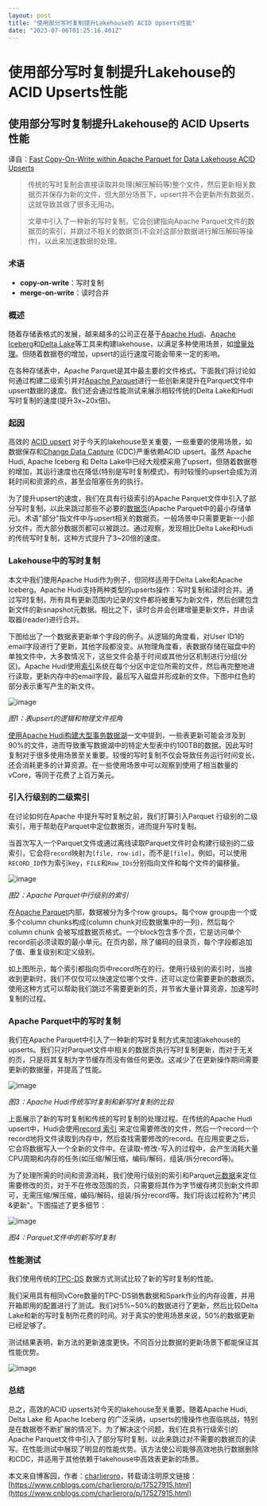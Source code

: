 ```yaml
---
layout: post
title: "使用部分写时复制提升Lakehouse的 ACID Upserts性能"
date: "2023-07-06T01:25:16.401Z"
---
```

使用部分写时复制提升Lakehouse的 ACID Upserts性能
===================================

使用部分写时复制提升Lakehouse的 ACID Upserts性能
-----------------------------------

译自：[Fast Copy-On-Write within Apache Parquet for Data Lakehouse ACID Upserts](https://www.uber.com/en-ZA/blog/fast-copy-on-write-within-apache-parquet/)

> 传统的写时复制会直接读取并处理(解压解码等)整个文件，然后更新相关数据页并保存为新的文件，但大部分场景下，upsert并不会更新所有数据页，这就导致其做了很多无用功。
> 
> 文章中引入了一种新的写时复制，它会创建指向Apache Parquet文件的数据页的索引，并跳过不相关的数据页(不会对这部分数据进行解压解码等操作)，以此来加速数据的处理。

### 术语

*   **copy-on-write**：写时复制
*   **merge-on-write**：读时合并

### 概述

随着存储表格式的发展，越来越多的公司正在基于[Apache Hudi](https://hudi.apache.org/)、[Apache Iceberg](https://iceberg.apache.org/)和[Delta Lake](https://delta.io/)等工具来构建lakehouse，以满足多种使用场景，如[增量处理](https://hudi.apache.org/blog/2020/08/18/hudi-incremental-processing-on-data-lakes/)。但随着数据卷的增加，upsert的运行速度可能会带来一定的影响。

在各种存储表中，Apache Parquet是其中最主要的文件格式。下面我们将讨论如何通过构建二级索引并对[Apache Parquet](https://parquet.apache.org/)进行一些创新来提升在Parquet文件中upsert数据的速度。我们还会通过性能测试来展示相较传统的Delta Lake和Hudi写时复制的速度(提升3x~20x倍)。

### 起因

高效的 [ACID upsert](https://hudi.apache.org/docs/0.5.0/writing_data/) 对于今天的lakehouse至关重要，一些重要的使用场景，如数据保存和[Change Data Capture](https://en.wikipedia.org/wiki/Change_data_capture) (CDC)严重依赖ACID upsert。虽然 Apache Hudi, Apache Iceberg 和 Delta Lake中已经大规模采用了upsert，但随着数据卷的增加，其运行速度也在降低(特别是写时复制模式)。有时较慢的upsert会成为消耗时间和资源的点，甚至会阻塞任务的执行。

为了提升upsert的速度，我们在具有行级索引的Apache Parquet文件中引入了部分写时复制，以此来跳过那些不必要的[数据页](https://github.com/apache/parquet-format)(Apache Parquet中的最小存储单元)。术语"部分"指文件中与upsert相关的数据页。一般场景中只需要更新一小部分文件，而大部分数据页都可以被跳过。通过观察，发现相比Delta Lake和Hudi的传统写时复制，这种方式提升了3~20倍的速度。

### Lakehouse中的写时复制

本文中我们使用Apache Hudi作为例子，但同样适用于Delta Lake和Apache Iceberg。Apache Hudi支持两种类型的upserts操作：写时复制和读时合并。通过写时复制，所有具有更新范围内记录的文件都将被重写为新文件，然后创建包含新文件的新snapshot元数据。相比之下，读时合并会创建增量更新文件，并由读取器(reader)进行合并。

下图给出了一个数据表更新单个字段的例子。从逻辑的角度看，对User ID1的email字段进行了更新，其他字段都没变。从物理角度看，表数据存储在磁盘中的单独文件中，大多数情况下，这些文件会基于时间或其他分区机制进行分组(分区)。Apache Hudi使用[索引](https://hudi.apache.org/docs/indexing/)系统在每个分区中定位所需的文件，然后再完整地进行读取，更新内存中的email字段，最后写入磁盘并形成新的文件。下图中红色的部分表示重写产生的新文件。

![image](https://img2023.cnblogs.com/blog/1334952/202307/1334952-20230703135047301-1383170112.png)

_图1：表upsert的逻辑和物理文件视角_

[使用Apache Hudi构建大型事务数据湖](https://www.uber.com/en-ZA/blog/apache-hudi-graduation/)一文中提到，一些表更新可能会涉及到90%的文件，进而导致重写数据湖中的特定大型表中约100TB的数据。因此写时复制对于很多使用场景至关重要。较慢的写时复制不仅会导致任务运行时间变长，还会消耗更多的计算资源。在一些使用场景中可以观察到使用了相当数量的vCore，等同于花费了上百万美元。

### 引入行级别的二级索引

在讨论如何在Apache 中提升写时复制之前，我们打算引入Parquet 行级别的二级索引，用于帮助在Parquet中定位数据页，进而提升写时复制。

当首次写入一个Parquet文件或通过离线读取Parquet文件时会构建行级别的二级索引，它会将`record`映射为`[file, row-id]`，而不是`[file]`。例如，可以使用`RECORD_ID`作为索引key，`FILE`和`Row_IDs`分别指向文件和每个文件的偏移量。

![image](https://img2023.cnblogs.com/blog/1334952/202307/1334952-20230703140710609-704924039.png)

_图2：Apache Parquet中行级别的索引_

在[Apache Parquet](https://github.com/apache/parquet-format)内部，数据被分为多个row groups。每个row group由一个或多个column chunks构成(column chunk对应数据集中的一列)，然后每个column chunk 会被写成数据页格式。一个block包含多个页，它是访问单个record前必须读取的最小单元。在页内部，除了编码的目录页，每个字段都追加了值、重复级别和定义级别。

如上图所示，每个索引都指向页中record所在的行。使用行级别的索引时，当接收到更新时，我们不仅仅可以快速定位哪个文件，还可以定位需要更新的数据页。使用这种方式可以帮助我们跳过不需要更新的页，并节省大量计算资源，加速写时复制的过程。

### Apache Parquet中的写时复制

我们在Apache Parquet中引入了一种新的写时复制方式来加速lakehouse的upserts。我们只对Parquet文件中相关的数据页执行写时复制更新，而对于无关的页，只是将其复制为字节缓存而没有做任何更改。这减少了在更新操作期间需要更新的数据量，并提高了性能。

![image](https://img2023.cnblogs.com/blog/1334952/202307/1334952-20230703142859766-1696104440.png)

_图3：Apache Hudi传统写时复制和新写时复制的比较_

上面展示了新的写时复制和传统的写时复制的处理过程。在传统的Apache Hudi upsert中，Hudi会使用[record 索引](https://hudi.apache.org/docs/indexing/) 来定位需要修改的文件，然后一个record一个record地将文件读取到内存中，然后查找需要修改的record。在应用变更之后，它会将数据写入一个全新的文件中。在读取-修改-写入的过程中，会产生消耗大量CPU周期和内存的任务(如压缩/解压缩，编码/解码，组装/拆分record等)。

为了处理所需的时间和资源消耗，我们使用行级别的索引和Parquet[元数据](https://github.com/apache/parquet-format)来定位需要修改的页，对于不在修改范围的页，只需要将其作为字节缓存拷贝到新文件即可，无需压缩/解压缩，编码/解码，组装/拆分record等。我们将该过程称为"拷贝&更新"。下图描述了更多细节：

![image](https://img2023.cnblogs.com/blog/1334952/202307/1334952-20230703180538500-620071729.png)

_图4：Parquet文件中的新写时复制_

### 性能测试

我们使用传统的[TPC-DS](https://www.tpc.org/tpcds/) 数据方式测试比较了新的写时复制的性能。

我们采用具有相同vCore数量的TPC-DS销售数据和Spark作业的内存设置，并用开箱即用的配置进行了测试。我们对5%~50%的数据进行了更新，然后比较Delta Lake和新的写时复制所花费的时间。对于真实的使用场景来说，50%的数据更新已经足够了。

测试结果表明，新方法的更新速度更快。不同百分比数据的更新场景下都能保证其性能优势。

![image](https://img2023.cnblogs.com/blog/1334952/202307/1334952-20230705093848230-487102960.png)

### 总结

总之，高效的ACID upserts对今天的lakehouse至关重要。随着Apache Hudi, Delta Lake 和 Apache Iceberg 的广泛采纳，upserts的慢操作也面临挑战，特别是在数据卷不断扩展的情况下。为了解决这个问题，我们在具有行级索引的Apache Parquet文件中引入了部分写时复制，以此来跳过对不需要的数据页的读写。在性能测试中展现了明显的性能优势。该方法使公司能够高效地执行数据删除和CDC，并适用于其他依赖于lakehouse中高效表更新的场景。

本文来自博客园，作者：[charlieroro](https://www.cnblogs.com/charlieroro/)，转载请注明原文链接：[https://www.cnblogs.com/charlieroro/p/17527915.html](https://www.cnblogs.com/charlieroro/p/17527915.html)